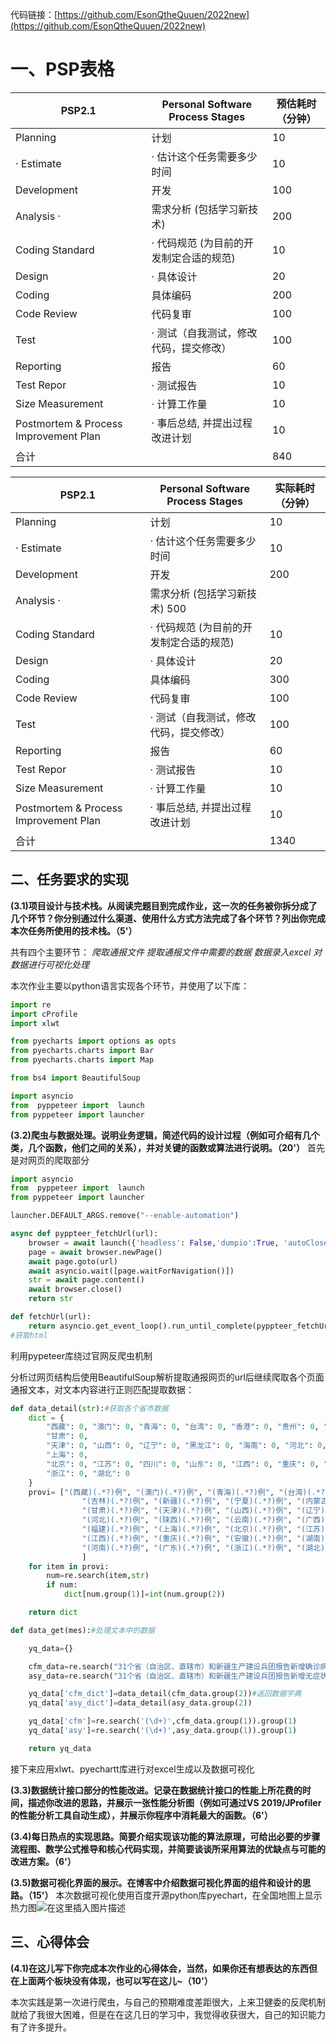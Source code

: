 ﻿代码链接：[https://github.com/EsonQtheQuuen/2022new](https://github.com/EsonQtheQuuen/2022new)
# 一、PSP表格 #

| PSP2.1 	| Personal Software Process Stages 	| 预估耗时（分钟） 	|
| ------ | ------ | ------ | 
|Planning 	|计划 	|10|
|· Estimate 	|· 估计这个任务需要多少时间 	|10 	|
|Development 	|开发 	|100 	|100|
| Analysis 	·| 需求分析 (包括学习新技术) 	|200 	|
| Coding Standard |· 代码规范 (为目前的开发制定合适的规范) 	|10 	|
| Design |· 具体设计|  20 	| 
 |Coding| 具体编码 	|200 | 
|Code Review| 代码复审 |	100 	|
| Test 	|· 测试（自我测试，修改代码，提交修改）| 	100 |	
|Reporting 	|报告| 	60 	|
 |Test Repor |	· 测试报告| 	10 	|
|Size Measurement 	|· 计算工作量 	|10 	|
| Postmortem & Process Improvement Plan|	· 事后总结, 并提出过程改进计划 	|10 	|
 合计 	||840|

| PSP2.1 	| Personal Software Process Stages 	| 实际耗时（分钟） 	|
| ------ | ------ | ------ | 
|Planning 	|计划 	|10|
|· Estimate 	|· 估计这个任务需要多少时间 	|10 	|
|Development 	|开发 	|200 	|
| Analysis 	·| 需求分析 (包括学习新技术) 	500 	|
| Coding Standard |· 代码规范 (为目前的开发制定合适的规范) 	|10 	|
| Design |· 具体设计|  20 	| 
 |Coding| 具体编码 	|300 | 
|Code Review| 代码复审 |	100 	|
| Test 	|· 测试（自我测试，修改代码，提交修改）| 	100 |	
|Reporting 	|报告| 	60 	|
 |Test Repor |	· 测试报告| 	10 	|
|Size Measurement 	|· 计算工作量 	|10 	|
| Postmortem & Process Improvement Plan|	· 事后总结, 并提出过程改进计划 	|10 	|
 合计 	||1340|

## 二、任务要求的实现

**(3.1)项目设计与技术栈。从阅读完题目到完成作业，这一次的任务被你拆分成了几个环节？你分别通过什么渠道、使用什么方式方法完成了各个环节？列出你完成本次任务所使用的技术栈。（5'）**


共有四个主要环节：
    *爬取通报文件
		提取通报文件中需要的数据
			数据录入excel
				对数据进行可视化处理*

本次作业主要以python语言实现各个环节，并使用了以下库：

```python
import re
import cProfile
import xlwt

from pyecharts import options as opts
from pyecharts.charts import Bar
from pyecharts.charts import Map

from bs4 import BeautifulSoup

import asyncio
from  pyppeteer import  launch
from pyppeteer import launcher
```
				
**(3.2)爬虫与数据处理。说明业务逻辑，简述代码的设计过程（例如可介绍有几个类，几个函数，他们之间的关系），并对关键的函数或算法进行说明。（20'）**
首先是对网页的爬取部分

```python
import asyncio
from  pyppeteer import  launch
from pyppeteer import launcher

launcher.DEFAULT_ARGS.remove("--enable-automation")

async def pyppteer_fetchUrl(url):
    browser = await launch({'headless': False,'dumpio':True, 'autoClose':True})
    page = await browser.newPage()
    await page.goto(url)
    await asyncio.wait([page.waitForNavigation()])
    str = await page.content()
    await browser.close()
    return str

def fetchUrl(url):
    return asyncio.get_event_loop().run_until_complete(pyppteer_fetchUrl(url))
#获取html
```
利用pypeteer库绕过官网反爬虫机制

分析过网页结构后使用BeautifulSoup解析提取通报网页的url后继续爬取各个页面通报文本，对文本内容进行正则匹配提取数据：

```python
def data_detail(str):#获取各个省市数据
    dict = {
        "西藏": 0, "澳门": 0, "青海": 0, "台湾": 0, "香港": 0, "贵州": 0, "吉林": 0, "新疆": 0, "宁夏": 0, "内蒙古": 0,
        "甘肃": 0,
        "天津": 0, "山西": 0, "辽宁": 0, "黑龙江": 0, "海南": 0, "河北": 0, "陕西": 0, "云南": 0, "广西": 0, "福建": 0,
        "上海": 0,
        "北京": 0, "江苏": 0, "四川": 0, "山东": 0, "江西": 0, "重庆": 0, "安徽": 0, "湖南": 0, "河南": 0, "广东": 0,
        "浙江": 0, "湖北": 0
    }
    provi= ["(西藏)(.*?)例", "(澳门)(.*?)例", "(青海)(.*?)例", "(台湾)(.*?)例", "(香港)(.*?)例", "(贵州)(.*?)例",
                "(吉林)(.*?)例", "(新疆)(.*?)例", "(宁夏)(.*?)例", "(内蒙古)(.*?)例",
                "(甘肃)(.*?)例", "(天津)(.*?)例", "(山西)(.*?)例", "(辽宁)(.*?)例", "(黑龙江)(.*?)例", "(海南)(.*?)例",
                "(河北)(.*?)例", "(陕西)(.*?)例", "(云南)(.*?)例", "(广西)(.*?)例",
                "(福建)(.*?)例", "(上海)(.*?)例", "(北京)(.*?)例", "(江苏)(.*?)例", "(四川)(.*?)例", "(山东)(.*?)例",
                "(江西)(.*?)例", "(重庆)(.*?)例", "(安徽)(.*?)例", "(湖南)(.*?)例",
                "(河南)(.*?)例", "(广东)(.*?)例", "(浙江)(.*?)例", "(湖北)(.*?)例"
                ]
    for item in provi:
        num=re.search(item,str)
        if num:
            dict[num.group(1)]=int(num.group(2))

    return dict

def data_get(mes):#处理文本中的数据

    yq_data={}

    cfm_data=re.search("31个省（自治区、直辖市）和新疆生产建设兵团报告新增确诊病例.*?例.*?本土(.*?)例（(.*?)）",mes)
    asy_data=re.search("31个省（自治区、直辖市）和新疆生产建设兵团报告新增无症状感染者.*?例.*?本土(.*?)例（(.*?)）",mes)

    yq_data['cfm_dict']=data_detail(cfm_data.group(2))#返回数据字典
    yq_data['asy_dict']=data_detail(asy_data.group(2))

    yq_data['cfm']=re.search('(\d+)',cfm_data.group(1)).group(1)
    yq_data['asy']=re.search('(\d+)',asy_data.group(1)).group(1)

    return yq_data
```
接下来应用xlwt、pyechartt库进行对excel生成以及数据可视化



**(3.3)数据统计接口部分的性能改进。记录在数据统计接口的性能上所花费的时间，描述你改进的思路，并展示一张性能分析图（例如可通过VS 2019/JProfiler的性能分析工具自动生成），并展示你程序中消耗最大的函数。（6'）**


**(3.4)每日热点的实现思路。简要介绍实现该功能的算法原理，可给出必要的步骤流程图、数学公式推导和核心代码实现，并简要谈谈所采用算法的优缺点与可能的改进方案。（6'）**

**(3.5)数据可视化界面的展示。在博客中介绍数据可视化界面的组件和设计的思路。（15'）**
本次数据可视化使用百度开源python库pyechart，在全国地图上显示热力图![在这里插入图片描述](https://img-blog.csdnimg.cn/27fd46990ed54e178b6bb149286b8d5e.png)




## 三、心得体会

**(4.1)在这儿写下你完成本次作业的心得体会，当然，如果你还有想表达的东西但在上面两个板块没有体现，也可以写在这儿~（10'）**

本次实践是第一次进行爬虫，与自己的预期难度差距很大，上来卫健委的反爬机制就给了我很大困难，但是在在这几日的学习中，我觉得收获很大，自己的知识能力有了许多提升。



